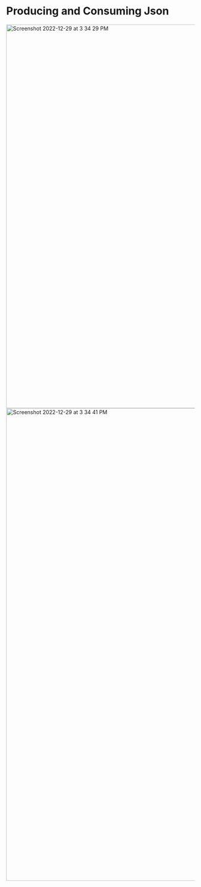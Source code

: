 # Producing and Consuming Json

<img width="1023" alt="Screenshot 2022-12-29 at 3 34 29 PM" src="https://user-images.githubusercontent.com/54174687/209936323-c55284a8-6671-4f97-b048-c78642b606f4.png">

<img width="1260" alt="Screenshot 2022-12-29 at 3 34 41 PM" src="https://user-images.githubusercontent.com/54174687/209936290-12326462-3936-41bc-b456-a194e10fb615.png">
